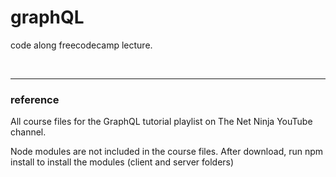 # graphQL 

code along freecodecamp lecture.

<br/>

---

### reference 

All course files for the GraphQL tutorial playlist on The Net Ninja YouTube channel.

Node modules are not included in the course files. After download, run npm install to install the modules (client and server folders)
